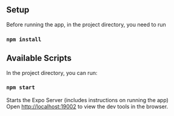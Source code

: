 ## Setup

Before running the app, in the project directory, you need to run

### `npm install`

## Available Scripts

In the project directory, you can run:

### `npm start`

Starts the Expo Server (includes instructions on running the app)<br />
Open [http://localhost:19002](http://localhost:19002) to view the dev tools in the browser.
